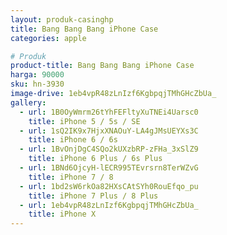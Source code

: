 ```yaml
---
layout: produk-casinghp
title: Bang Bang Bang iPhone Case
categories: apple

# Produk
product-title: Bang Bang Bang iPhone Case
harga: 90000
sku: hn-3930
image-drive: 1eb4vpR48zLnIzf6KgbpqjTMhGHcZbUa_
gallery:
  - url: 1B0OyWmrm26tYhFEFltyXuTNEi4Uarsc0
    title: iPhone 5 / 5s / SE
  - url: 1sQ2IK9x7HjxXNAOuY-LA4gJMsUEYXs3C
    title: iPhone 6 / 6s
  - url: 1BvOnjDgC4SQo2kUXzbRP-zFHa_3xSlZ9
    title: iPhone 6 Plus / 6s Plus
  - url: 1BNd6OjcyH-lECR995TEvrsrn8TerWZvG
    title: iPhone 7 / 8
  - url: 1bd2sW6rkOa82HXsCAtSYh0RouEfqo_pu
    title: iPhone 7 Plus / 8 Plus
  - url: 1eb4vpR48zLnIzf6KgbpqjTMhGHcZbUa_
    title: iPhone X
---
```

